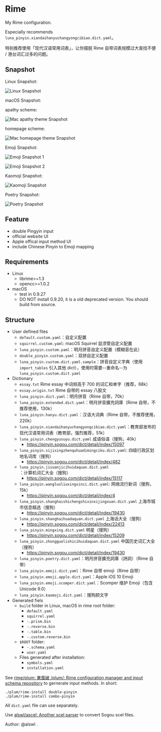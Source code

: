# Rime

My Rime configuration.

Especially recommends `luna_pinyin.xiandaihanyuchangyongcibiao.dict.yaml`。

特别推荐使用「现代汉语常用词表」，让你摆脱 Rime 自带词表规模过大查找不便 / 港台词汇过多的问题。

## Snapshot

Linux Snapshot:

![Linux Snapshot](https://raw.githubusercontent.com/alswl/Rime/master/snapshots/linux-rime.png)

macOS Snapshot:

apathy scheme:

![Mac apathy theme Snapshot](https://raw.githubusercontent.com/alswl/Rime/master/snapshots/mac-rime-apathy.png)

homepage scheme:

![Mac homepage theme Snapshot](https://raw.githubusercontent.com/alswl/Rime/master/snapshots/mac-rime-homepage.png)

Emoji Snapshot:

![Emoji Snapshot 1](https://raw.githubusercontent.com/alswl/Rime/master/snapshots/emoji-1.png)

![Emoji Snapshot 2](https://raw.githubusercontent.com/alswl/Rime/master/snapshots/emoji-2.png)

Kaomoji Snapshot:

![Kaomoji Snapshot](https://raw.githubusercontent.com/alswl/Rime/master/snapshots/kaomoji.png)

Poetry Snapshot:

![Poetry Snapshot](https://raw.githubusercontent.com/alswl/Rime/master/snapshots/poetry.png)


## Feature

-   double Pingyin input
-   official website UI
-   Apple offical input method UI
-   include Chinese Pinyin to Emoji mapping


## Requirements

-   Linux
    -   librime>=1.3
    -   opencc>=1.0.2
-   macOS
    -   test in 0.9.27
    -   DO NOT install 0.9.20, it is a old deprecated version. You should build from source.


## Structure

-   User defined files
    -   `default.custom.yaml`：自定义配置
    -   `squirrel.custom.yaml`: macOS Squirrel 鼠须管自定义配置
    -   `luna_pinyin.custom.yaml`：明月拼音自定义配置（模糊音在此）
    -   `double_pinyin.custom.yaml`：双拼自定义配置
    -   `luna_pinyin.custom.dict.yaml.sample`：拼音自定义字典（使用 `import_tables`
        引入其他 dict），使用时需要--重命名--为 `luna_pinyin.custom.dict.yaml`
-   Dictionary
    -   `essay.txt` Rime essay 中词频高于 700 的词汇和单字（推荐，68k）
    -   `essay.origin.txt` Rime 自带的 essay 八股文
    -   `luna_pinyin.dict.yaml`：明月拼音（Rime 自带，70k）
    -   `luna_pinyin.extended.dict.yaml`：明月拼音擴充詞庫（Rime 自带，不推荐使用，130k）
    -   `luna_pinyin.hanyu.dict.yaml`：汉语大词典（Rime 自带，不推荐使用，220k）
    -   `luna_pinyin.xiandaihanyuchangyongcibiao.dict.yaml`：教育部发布的现代汉语常用词表（教育部，强烈推荐，51k）
    -   `luna_pinyin.chengyusuyu.dict.yaml` 成语俗语（搜狗，40k）
        -   https://pinyin.sogou.com/dict/detail/index/15097
    -   `luna_pinyin.sijixingzhenquhuadimingciku.dict.yaml`: 四级行政区划地名词库（搜狗）
        -   https://pinyin.sogou.com/dict/detail/index/482
    -   `luna_pinyin.jisuanjicihuidaquan.dict.yaml`：计算机词汇大全（搜狗）
        -   https://pinyin.sogou.com/dict/detail/index/15117
    -   `luna_pinyin.wangluoliuxingxinci.dict.yaml`: 网络流行新词（搜狗，15k）
        -   https://pinyin.sogou.com/dict/detail/index/4
    -   `luna_pinyin.shanghaishichengshixinxijingxuan.dict.yaml` 上海市城市信息精选（搜狗）
        -   https://pinyin.sogou.com/dict/detail/index/19430
    -   `luna_pinyin.shanghaihuadaquan.dict.yaml` 上海话大全（搜狗）
        -   https://pinyin.sogou.com/dict/detail/index/22413
    -   `luna_pinyin.mingxing.dict.yaml` 明星（搜狗）
        -   https://pinyin.sogou.com/dict/detail/index/15209
    -   `luna_pinyin.zhongguolishicihuidaquan.dict.yaml` 中国历史词汇大全（搜狗）
        -   https://pinyin.sogou.com/dict/detail/index/19430
    -   `luna_pinyin.poetry.dict.yaml`：明月拼音擴充詞庫（詩詞）（Rime 自带）
    -   `luna_pinyin.emoji.dict.yaml`：Rime 自带 emoji（Rime 自带）
    -   `luna_pinyin.emoji.apple.dict.yaml`：Apple iOS 10 Emoji
    -   `luna_pinyin.emoji.scomper.dict.yaml`：Scomper 维护 Emoji（包含 Unicode 9.0）
    -   `luna_pinyin.kaomoji.dict.yaml`：搜狗颜文字
-   Generated fiels
    -   `build` folder in Linux, macOS in rime root folder:
        -   `default.yaml`
        -   `squirrel.yaml`
        -   `-.prism.bin`
        -   `-.reverse.bin`
        -   `-.table.bin`
        -   `-.custom.reverse.bin`
    -   `$ROOT` folder:
        -   `-.schema.yaml`
        -   `user.yaml`
    -   Files generated after installation:
        -   `symbols.yaml`
        -   `installation.yaml`

See [rime/plum: 東風破 /plum/: Rime configuration manager and input schema repository](https://github.com/rime/plum)
to gernerate input methods. In short:

```
./plum/rime-install double-pinyin
./plum/rime-install combo-pinyin
```

All `dict.yaml` file can use separately.

Use [alswl/ascel: Another scel parser](https://github.com/alswl/ascel) to convert Sogou scel files.

Author: @alswl .

